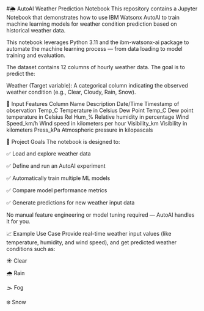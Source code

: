 #🌦️ AutoAI Weather Prediction Notebook
This repository contains a Jupyter Notebook that demonstrates how to use IBM Watsonx AutoAI to train machine learning models for weather condition prediction based on historical weather data.

This notebook leverages Python 3.11 and the ibm-watsonx-ai package to automate the machine learning process — from data loading to model training and evaluation.

The dataset contains 12 columns of hourly weather data. The goal is to predict the:

Weather (Target variable): A categorical column indicating the observed weather condition (e.g., Clear, Cloudy, Rain, Snow).

🧾 Input Features
Column Name	         Description
Date/Time	           Timestamp of observation
Temp_C	             Temperature in Celsius
Dew Point Temp_C	   Dew point temperature in Celsius
Rel Hum_%	           Relative humidity in percentage
Wind Speed_km/h	     Wind speed in kilometers per hour
Visibility_km	       Visibility in kilometers
Press_kPa	           Atmospheric pressure in kilopascals

🎯 Project Goals
The notebook is designed to:

✅ Load and explore weather data

✅ Define and run an AutoAI experiment

✅ Automatically train multiple ML models

✅ Compare model performance metrics

✅ Generate predictions for new weather input data

No manual feature engineering or model tuning required — AutoAI handles it for you.

📈 Example Use Case
Provide real-time weather input values (like temperature, humidity, and wind speed), and get predicted weather conditions such as:

☀️ Clear

🌧️ Rain

🌫️ Fog

❄️ Snow
